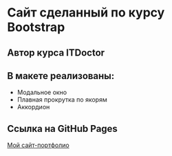 # Cайт сделанный по курсу Bootstrap
## Автор курса ITDoctor

## В макете реализованы:
* Модальное окно
* Плавная прокрутка по якорям
* Аккордион

## Ссылка на GitHub Pages
[Мой сайт-портфолио](https://slawaslawa.github.io/slawa-portfolio/)
